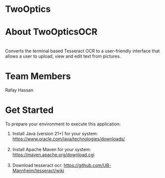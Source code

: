 # TwoOptics

# About TwoOpticsOCR

<br>
Converts the terminal based Tesseract OCR to a user-friendly interface that allows a user to upload, view and edit text
from pictures.

# Team Members

Rafay Hassan <br>
# Get Started

To prepare your environment to execute this application:<br>
1. Install Java (version 21+) for your system: https://www.oracle.com/java/technologies/downloads/
   <br><br>
2. Install Apache Maven for your system: 
https://maven.apache.org/download.cgi
<br><br>
3. Download tesseract ocr:
   https://github.com/UB-Mannheim/tesseract/wiki